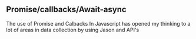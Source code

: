 <h2> Promise/callbacks/Await-async </h2>

</p> The use of Promise and Calbacks In Javascript has opened my thinking to a lot of areas in data collection by using Jason and API's </p>
